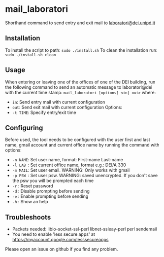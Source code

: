# mail_laboratori
Shorthand command to send entry and exit mail to laboratori@dei.unipd.it

## Installation
To install the script to path:
`sudo ./install.sh`
To clean the installation run:
`sudo ./install.sh clean`

## Usage

When entering or leaving one of the offices of one of the DEI building, 
run the following command to send an automatic message to laboratori@dei with the current time stamp:
`mail_laboratori [options] <in| out>`
where:
* `in`: Send entry mail with current configuration
* `out`: Send exit mail with current configuration
Options:
* `-t TIME`: Specify entry/exit time

## Configuring

Before used, the tool needs to be configured with the user first and last name, gmail account
and current office name by running the command with options:
* `-n NAME`: Set user name, format: First-name Last-name
* `-l LAB `: Set current office name, format e.g.: DEI/A 330
* `-m MAIL`: Set user email. WARNING: Only works with gmail
* `-p PSW `: Set user psw. WARNING: saved unencrypted. If you don't save the psw you will be prompted each time
* `-r` : Reset password
* `-d` : Disable prompting before sending
* `-e` : Enable prompting before sending
* `-h` : Show an help

## Troubleshoots

* Packets needed: libio-socket-ssl-perl libnet-ssleay-perl perl sendemail
* You need to enable 'less secure apps' at https://myaccount.google.com/lesssecureapps

Please open an issue on github if you find any problem.
